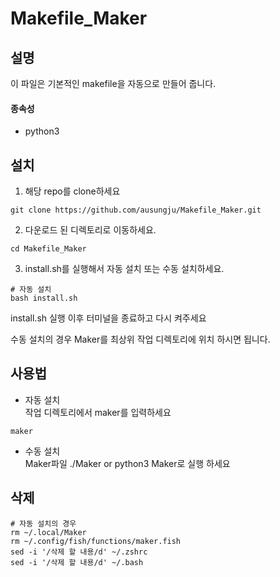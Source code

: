 # Makefile_Maker

## 설명
이 파일은 기본적인 makefile을 자동으로 만들어 줍니다.<br>
#### 종속성
- python3

## 설치
1. 해당 repo를 clone하세요
```
git clone https://github.com/ausungju/Makefile_Maker.git
```
2. 다운로드 된 디렉토리로 이동하세요.
```
cd Makefile_Maker
```
3. install.sh를 실행해서 자동 설치 또는 수동 설치하세요.
```
# 자동 설치
bash install.sh
```
install.sh 실행 이후 터미널을 종료하고 다시 켜주세요

수동 설치의 경우 Maker를 최상위 작업 디렉토리에 위치 하시면 됩니다.

## 사용법
* 자동 설치<br>
작업 디렉토리에서 maker를 입력하세요
```
maker
```

* 수동 설치<br>
Maker파일 ./Maker or python3 Maker로 실행 하세요

## 삭제
```
# 자동 설치의 경우
rm ~/.local/Maker
rm ~/.config/fish/functions/maker.fish
sed -i '/삭제 할 내용/d' ~/.zshrc
sed -i '/삭제 할 내용/d' ~/.bash
```
